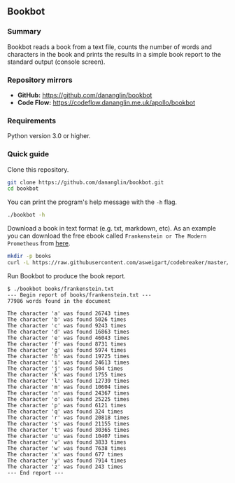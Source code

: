 ## Bookbot

### Summary

Bookbot reads a book from a text file,
counts the number of words and characters in the book
and prints the results in a simple book report to the
standard output (console screen).

### Repository mirrors

- **GitHub:** https://github.com/dananglin/bookbot
- **Code Flow:** https://codeflow.dananglin.me.uk/apollo/bookbot

### Requirements

Python version 3.0 or higher.

### Quick guide

Clone this repository.

```sh
git clone https://github.com/dananglin/bookbot.git
cd bookbot
```

You can print the program's help message with the `-h` flag.

```sh
./bookbot -h
```

Download a book in text format (e.g. txt, markdown, etc).
As an example you can download the free ebook called `Frankenstein or The Modern Prometheus` from [here](https://raw.githubusercontent.com/asweigart/codebreaker/master/frankenstein.txt).

```sh
mkdir -p books
curl -L https://raw.githubusercontent.com/asweigart/codebreaker/master/frankenstein.txt -o books/frankenstein.txt
```

Run Bookbot to produce the book report.

```
$ ./bookbot books/frankenstein.txt
--- Begin report of books/frankenstein.txt ---
77986 words found in the document

The character 'a' was found 26743 times
The character 'b' was found 5026 times
The character 'c' was found 9243 times
The character 'd' was found 16863 times
The character 'e' was found 46043 times
The character 'f' was found 8731 times
The character 'g' was found 5974 times
The character 'h' was found 19725 times
The character 'i' was found 24613 times
The character 'j' was found 504 times
The character 'k' was found 1755 times
The character 'l' was found 12739 times
The character 'm' was found 10604 times
The character 'n' was found 24367 times
The character 'o' was found 25225 times
The character 'p' was found 6121 times
The character 'q' was found 324 times
The character 'r' was found 20818 times
The character 's' was found 21155 times
The character 't' was found 30365 times
The character 'u' was found 10407 times
The character 'v' was found 3833 times
The character 'w' was found 7638 times
The character 'x' was found 677 times
The character 'y' was found 7914 times
The character 'z' was found 243 times
--- End report ---
```
